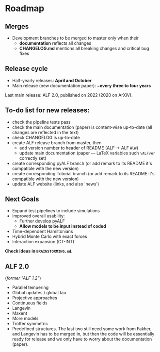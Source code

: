 # Roadmap


Merges
---

* Development branches to be merged to master only when their 
  - **documentation** reflects all changes
  - **CHANGELOG.md** mentions all breaking changes and critical bug fixes


Release cycle
---

* Half-yearly releases: **April and October**
* Main release (new documentation paper): ~**every three to four years**

Last main release: ALF 2.0, published on 2022 (2020 on ArXiV).


 To-do list for new releases:
 ---
  - check the pipeline tests pass
  - check the main documentation (paper) is content-wise up-to-date (all changes are reflected in the text)
  - check CHANGELOG is up-to-date
  - create ALF release branch from master, then
    - add version number to header of README (ALF -> ALF #.#)
    - update main documentation (paper — LaTeX variables such `\ALFver` correctly set)
  - create corresponding pyALF branch (or add remark to its README it's compatible with the new version)
  - create corresponding Tutorial branch (or add remark to its README it's compatible with the new version)
  - update ALF website (links, and also 'news')


Next Goals
---

- Expand test pipelines to include simulations
- Improved overall usability:
  - Further develop pyALF
  - **Allow models to be input instead of coded**
- Time-dependent Hamiltonians
- Hybrid Monte Carlo with exact forces
- Interaction expansion (CT-INT)

**Check ideas in `BRAINSTORMING.md`**.


ALF 2.0
---
(_former "ALF 1.2"_)

- Parallel tempering
- Global updates / global tau
- Projective approaches
- Continuous fields
- Langevin
- Maxent
- More models
- Trotter symmetric
- Predefined structures.
The last two still need some work from Fakher, and Langevin has to be merged in, but then the code will be essentially ready for release and we only have to worry about the documentation (paper).


